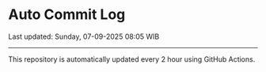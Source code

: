 # Auto Commit Log

Last updated: Sunday, 07-09-2025 08:05 WIB

---

This repository is automatically updated every 2 hour using GitHub Actions.

